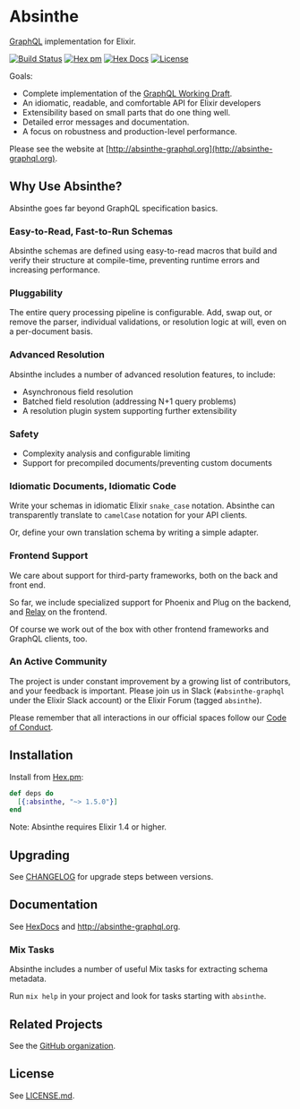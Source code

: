 # Absinthe

[GraphQL](https://facebook.github.io/graphql/) implementation for Elixir.

[![Build Status](https://github.com/absinthe-graphql/absinthe/workflows/CI/badge.svg)](https://github.com/absinthe-graphql/absinthe/actions?query=workflow%3ACI)
[![Hex pm](http://img.shields.io/hexpm/v/absinthe.svg)](https://hex.pm/packages/absinthe)
[![Hex Docs](https://img.shields.io/badge/hex-docs-green.svg)](https://hexdocs.pm/absinthe/)
[![License](https://img.shields.io/badge/License-MIT-green.svg)](https://opensource.org/licenses/MIT)

Goals:

- Complete implementation of the [GraphQL Working Draft](https://facebook.github.io/graphql).
- An idiomatic, readable, and comfortable API for Elixir developers
- Extensibility based on small parts that do one thing well.
- Detailed error messages and documentation.
- A focus on robustness and production-level performance.

Please see the website at [http://absinthe-graphql.org](http://absinthe-graphql.org).

## Why Use Absinthe?

Absinthe goes far beyond GraphQL specification basics.

### Easy-to-Read, Fast-to-Run Schemas

Absinthe schemas are defined using easy-to-read macros that build and verify
their structure at compile-time, preventing runtime errors and increasing
performance.

### Pluggability

The entire query processing pipeline is configurable. Add, swap out, or remove
the parser, individual validations, or resolution logic at will, even on a
per-document basis.

### Advanced Resolution

Absinthe includes a number of advanced resolution features, to include:

- Asynchronous field resolution
- Batched field resolution (addressing N+1 query problems)
- A resolution plugin system supporting further extensibility

### Safety

- Complexity analysis and configurable limiting
- Support for precompiled documents/preventing custom documents

### Idiomatic Documents, Idiomatic Code

Write your schemas in idiomatic Elixir `snake_case` notation. Absinthe can
transparently translate to `camelCase` notation for your API clients.

Or, define your own translation schema by writing a simple adapter.

### Frontend Support

We care about support for third-party frameworks, both on the back and
front end.

So far, we include specialized support for Phoenix and Plug on the backend,
and [Relay](https://facebook.github.io/relay/) on the frontend.

Of course we work out of the box with other frontend frameworks and GraphQL
clients, too.

### An Active Community

The project is under constant improvement by a growing list of
contributors, and your feedback is important. Please join us in Slack
(`#absinthe-graphql` under the Elixir Slack account) or the Elixir Forum
(tagged `absinthe`).

Please remember that all interactions in our official spaces follow
our [Code of Conduct](./CODE_OF_CONDUCT.md).

## Installation

Install from [Hex.pm](https://hex.pm/packages/absinthe):

```elixir
def deps do
  [{:absinthe, "~> 1.5.0"}]
end
```

Note: Absinthe requires Elixir 1.4 or higher.

## Upgrading

See [CHANGELOG](./CHANGELOG.md) for upgrade steps between versions.

## Documentation

See [HexDocs](https://hexdocs.pm/absinthe) and <http://absinthe-graphql.org>.

### Mix Tasks

Absinthe includes a number of useful Mix tasks for extracting schema metadata.

Run `mix help` in your project and look for tasks starting with `absinthe`.

## Related Projects

See the [GitHub organization](https://github.com/absinthe-graphql).

## License

See [LICENSE.md](./LICENSE.md).
